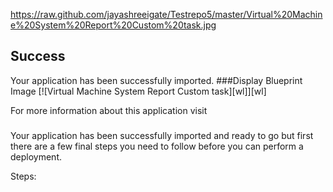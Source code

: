 https://raw.github.com/jayashreeigate/Testrepo5/master/Virtual%20Machine%20System%20Report%20Custom%20task.jpg
## Success
Your application has been successfully imported.
###Display Blueprint Image 
[![Virtual Machine System Report Custom task][wl]][wl]

For more information about this application visit <webpage link>


###
Your application has been successfully imported and ready to go but first there are a few final steps you need to follow before you can perform a deployment.

Steps:
